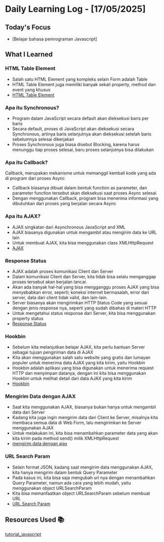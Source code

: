 # Daily Learning Log - [17/05/2025]

## Today's Focus

- [Belajar bahasa pemrograman Javascript]

## What I Learned

### HTML Table Element
- Salah satu HTML Element yang kompleks selain Form adalah Table
- HTML Table Element juga memiliki banyak sekali property, method dan event yang khusus
- [HTML Table Element](https://developer.mozilla.org/en-US/docs/Web/API/HTMLTableElement)

### Apa itu Synchronous?
- Program dalam JavaScript secara default akan dieksekusi baris per baris
- Secara default, proses di JavaScript akan dieksekusi secara Synchronous, artinya baris selanjutnya akan dieksekusi setelah baris sebelumnya selesai dikerjakan
- Proses Synchronous juga biasa disebut Blocking, karena harus menunggu tiap proses selesai, baru proses selanjutnya bisa dilakukan

### Apa itu Callback?
  Callback, merupakan mekanisme untuk memanggil kembali kode yang ada di program dari proses Async
- Callback biasanya dibuat dalam bentuk function as parameter, dan parameter function tersebut akan dieksekusi saat proses Async selesai
- Dengan menggunakan Callback, program bisa menerima informasi yang dibutuhkan dari proses yang berjalan secara Async

### Apa itu AJAX?
- AJAX singkatan dari Asynchronous JavaScript and XML
- AJAX biasanya digunakan untuk mengambil atau mengirim data ke URL lain
- Untuk membuat AJAX, kita bisa menggunakan class XMLHttpRequest
- [AJAX](https://developer.mozilla.org/en-US/docs/Web/API/XMLHttpRequest)

### Response Status
- AJAX adalah proses komunikasi Client dan Server
- Dalam komunikasi Client dan Server, kita tidak bisa selalu menganggap proses tersebut akan berjalan lancar.
- Akan ada banyak hal-hal yang bisa mengganggu proses AJAX yang bisa menyebabkan error, seperti; koneksi internet bermasalah, error dari server, data dari client tidak valid, dan lain-lain.
- Server biasanya akan mengirimkan HTTP Status Code yang sesuai dengan jenis response nya, seperti yang sudah dibahas di materi HTTP
- Untuk mengetahui status response dari Server, kita bisa menggunakan property status
- [ Response Status](https://developer.mozilla.org/en-US/docs/Web/API/XMLHttpRequest/status)

### Hookbin
- Sebelum kita melanjutkan belajar AJAX, kita perlu bantuan Server sebagai tujuan pengiriman data di AJAX
- Kita akan menggunakan salah satu website yang gratis dan lumayan populer untuk menerima data AJAX yang kita kirim, yaitu Hookbin
- Hookbin adalah aplikasi yang bisa digunakan untuk menerima request HTTP dan menyimpan datanya, dengan ini kita bisa menggunakan Hookbin untuk melihat detail dari data AJAX yang kita kirim
- [Hookbin](https://hookbin.com/)

### Mengirim Data dengan AJAX
- Saat kita menggunakan AJAX, biasanya bukan hanya untuk mengambil data dari Server
- Kadang kita juga ingin mengirim data dari Client ke Server, misalnya kita membaca semua data di Web Form, lalu mengirimkan ke Server menggunakan AJAX
- Untuk melakukan ini, kita bisa menambahkan parameter data yang akan kita kirim pada method send() milik XMLHttpRequest
- [mengirim data dengan ajax](https://developer.mozilla.org/en-US/docs/Web/API/XMLHttpRequest/send)

### URL Search Param
- Selain format JSON, kadang saat mengirim data menggunakan AJAX, kita hanya mengirim dalam bentuk Query Parameter
- Pada kasus ini, kita bisa saja mengubah url nya dengan menambahkan Query Parameter, namun ada cara yang lebih mudah, yaitu menggunakan object URLSearchParam
- Kita bisa memanfaatkan object URLSearchParam sebelum membuat URL
- [URL Search Param](https://developer.mozilla.org/en-US/docs/Web/API/URLSearchParams )

## Resources Used 📚
[tutorial_javascript](https://youtube.com/playlist?list=PL-CtdCApEFH8SS0Gsj9_a0cC0jypFEoSg&si=2GXqQE6Pyee4ME5O)